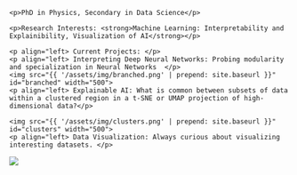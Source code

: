 <div id="describe-text">
	
	<p>PhD in Physics, Secondary in Data Science</p>
  
	<p>Research Interests: <strong>Machine Learning: Interpretability and Explainibility, Visualization of AI</strong></p>
	
	<p align="left> Current Projects: </p>
	<p align="left> Interpreting Deep Neural Networks: Probing modularity and specialization in Neural Networks  </p>
	<img src="{{ '/assets/img/branched.png' | prepend: site.baseurl }}" id="branched" width="500">
	<p align="left> Explainable AI: What is common between subsets of data within a clustered region in a t-SNE or UMAP projection of high-dimensional data?</p>
		  
	<img src="{{ '/assets/img/clusters.png' | prepend: site.baseurl }}" id="clusters" width="500">
	<p align="left> Data Visualization: Always curious about visualizing interesting datasets. </p>
</div>

<img src="{{ '/assets/img/pic.jpg' | prepend: site.baseurl }}" id="about-img">
